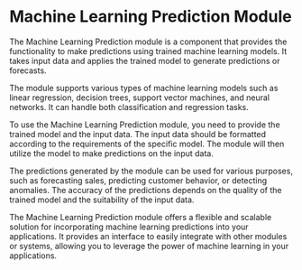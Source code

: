 # Machine Learning Prediction Module

The Machine Learning Prediction module is a component that provides the functionality to make predictions using trained machine learning models. It takes input data and applies the trained model to generate predictions or forecasts.

The module supports various types of machine learning models such as linear regression, decision trees, support vector machines, and neural networks. It can handle both classification and regression tasks.

To use the Machine Learning Prediction module, you need to provide the trained model and the input data. The input data should be formatted according to the requirements of the specific model. The module will then utilize the model to make predictions on the input data.

The predictions generated by the module can be used for various purposes, such as forecasting sales, predicting customer behavior, or detecting anomalies. The accuracy of the predictions depends on the quality of the trained model and the suitability of the input data.

The Machine Learning Prediction module offers a flexible and scalable solution for incorporating machine learning predictions into your applications. It provides an interface to easily integrate with other modules or systems, allowing you to leverage the power of machine learning in your applications.